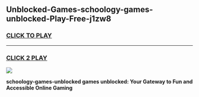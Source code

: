 
## Unblocked-Games-schoology-games-unblocked-Play-Free-j1zw8
<h3>
<a href="https://premium76.site?title=schoology-games-unblocked&ref=15A">CLICK TO PLAY</a></h3>
<hr>

<h3>
<a href="https://premium76.site?title=schoology-games-unblocked&ref=15A">CLICK 2 PLAY</a>
  
</h3>

<a href="https://premium76.site?title=schoology-games-unblocked&ref=15A"><img src="https://clearcache.store/games.png"></a>


**schoology-games-unblocked games unblocked: Your Gateway to Fun and Accessible Online Gaming**
